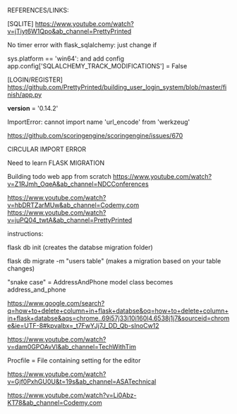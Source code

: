 REFERENCES/LINKS:

[SQLITE]
https://www.youtube.com/watch?v=jTiyt6W1Qpo&ab_channel=PrettyPrinted

No timer error with flask_sqlalchemy: just change if 

sys.platform == 'win64': and add config app.config['SQLALCHEMY_TRACK_MODIFICATIONS'] = False

[LOGIN/REGISTER]
https://github.com/PrettyPrinted/building_user_login_system/blob/master/finish/app.py

__version__ = '0.14.2'


ImportError: cannot import name 'url_encode' from 'werkzeug'

https://github.com/scoringengine/scoringengine/issues/670

CIRCULAR IMPORT ERROR 

Need to learn FLASK MIGRATION

Building todo web app from scratch https://www.youtube.com/watch?v=Z1RJmh_OqeA&ab_channel=NDCConferences

https://www.youtube.com/watch?v=hbDRTZarMUw&ab_channel=Codemy.com
https://www.youtube.com/watch?v=juPQ04_twtA&ab_channel=PrettyPrinted




instructions:

flask db init (creates the databse migration folder)

flask db migrate -m "users table" (makes a migration based on your table changes)

"snake case" = AddressAndPhone model class becomes address_and_phone

https://www.google.com/search?q=how+to+delete+column+in+flask+databse&oq=how+to+delete+column+in+flask+databse&aqs=chrome..69i57j33i10i160l4.6538j1j7&sourceid=chrome&ie=UTF-8#kpvalbx=_t7FwYJj7J_DD_Qb-sInoCw12

https://www.youtube.com/watch?v=dam0GPOAvVI&ab_channel=TechWithTim

Procfile  = File containing setting for the editor

https://www.youtube.com/watch?v=Gjf0PxhGU0U&t=19s&ab_channel=ASATechnical

https://www.youtube.com/watch?v=Li0Abz-KT78&ab_channel=Codemy.com